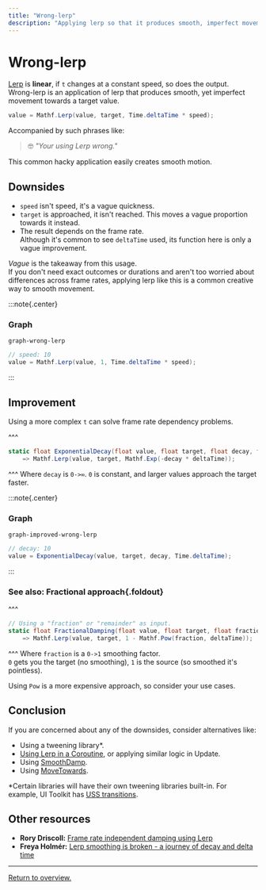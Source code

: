 ```yaml
---
title: "Wrong-lerp"
description: "Applying lerp so that it produces smooth, imperfect movement towards a target value."
---
```

# Wrong-lerp

[Lerp](Overview.md) is **linear**, if `t` changes at a constant speed, so does the output.  
Wrong-lerp is an application of lerp that produces smooth, yet imperfect movement towards a target value.  

```csharp
value = Mathf.Lerp(value, target, Time.deltaTime * speed);
```

Accompanied by such phrases like:
> 🤓 *"Your using Lerp wrong."*  

This common hacky application easily creates smooth motion.

## Downsides
- `speed` isn't speed, it's a vague quickness.
- `target` is approached, it isn't reached. This moves a vague proportion towards it instead.
- The result depends on the frame rate.  
    Although it's common to see `deltaTime` used, its function here is only a vague improvement.  

*Vague* is the takeaway from this usage.  
If you don't need exact outcomes or durations and aren't too worried about differences across frame rates, applying lerp like this is a common creative way to smooth movement.  

:::note{.center}
### Graph

```d3
graph-wrong-lerp
```

```csharp
// speed: 10
value = Mathf.Lerp(value, 1, Time.deltaTime * speed);
```

:::

## Improvement

Using a more complex `t` can solve frame rate dependency problems.

^^^
```csharp
static float ExponentialDecay(float value, float target, float decay, float deltaTime)
    => Mathf.Lerp(value, target, Mathf.Exp(-decay * deltaTime));
```
^^^ Where `decay` is `0->∞`. `0` is constant, and larger values approach the target faster.

:::note{.center}
### Graph
```d3
graph-improved-wrong-lerp
```

```csharp
// decay: 10
value = ExponentialDecay(value, target, decay, Time.deltaTime);
```
:::

### See also: Fractional approach{.foldout}
^^^
```csharp
// Using a "fraction" or "remainder" as input.
static float FractionalDamping(float value, float target, float fraction, float deltaTime)
    => Mathf.Lerp(value, target, 1 - Mathf.Pow(fraction, deltaTime));
```
^^^ Where `fraction` is a `0->1` smoothing factor.<br/>`0` gets you the target (no smoothing), `1` is the source (so smoothed it's pointless).

Using `Pow` is a more expensive approach, so consider your use cases.

## Conclusion

If you are concerned about any of the downsides, consider alternatives like:
- Using a tweening library*.
- [Using Lerp in a Coroutine](Coroutines.md), or applying similar logic in Update.
- Using [SmoothDamp](https://docs.unity3d.com/ScriptReference/Mathf.SmoothDamp.html).
- Using [MoveTowards](https://docs.unity3d.com/ScriptReference/Vector3.MoveTowards.html).

*Certain libraries will have their own tweening libraries built-in. For example, UI Toolkit has [USS transitions](https://docs.unity3d.com/Manual/UIE-Transitions.html).

## Other resources

- **Rory Driscoll:** [Frame rate independent damping using Lerp](https://www.rorydriscoll.com/2016/03/07/frame-rate-independent-damping-using-lerp/)
- **Freya Holmér:** [Lerp smoothing is broken - a journey of decay and delta time](https://www.youtube.com/watch?v=LSNQuFEDOyQ)
---  
[Return to overview.](Overview.md)
